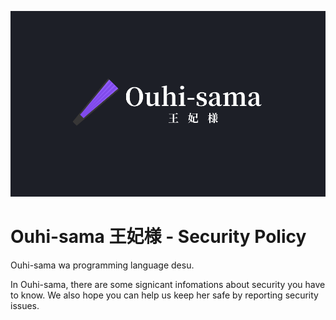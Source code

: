![](assets/banners/kanji.png)

# Ouhi-sama 王妃様 - Security Policy

Ouhi-sama wa programming language desu.

In Ouhi-sama, there are some signicant infomations about security you have to know. We also hope you can help us keep her safe by reporting security issues.